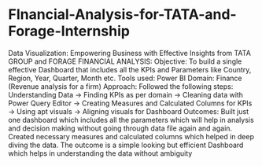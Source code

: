 # FInancial-Analysis-for-TATA-and-Forage-Internship
 Data Visualization: Empowering Business with Effective Insights from TATA GROUP and
 FORAGE
 FINANCIAL  ANALYSIS:
 Objective: 
   To build a single effective Dashboard that includes all the KPIs and Parameters like Country, Region, Year,
 Quarter, Month etc.
 Tools used: Power BI
 Domain: Finance (Revenue analysis for a firm)
 Approach: 
   Followed the following steps:
   Understanding Data -> Finding KPIs as per domain -> Cleaning data with Power Query Editor -> Creating Measures and
 Calculated Columns for KPIs -> Using apt visuals -> Aligning visuals for Dashboard
 Outcomes:
   Built just one dashboard which includes all the parameters which will help in analysis and decision making without going
 through data file again and again. Created necessary measures and calculated columns which helped in deep diving the
 data. The outcome is a simple looking but efficient Dashboard which helps in understanding the data without ambiguity
